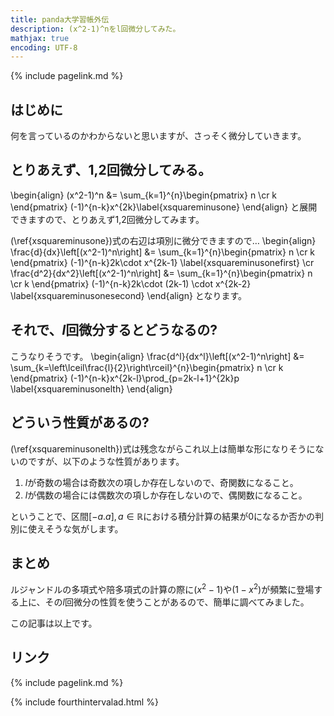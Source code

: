 ```yaml
---
title: panda大学習帳外伝
description: (x^2-1)^nをl回微分してみた。
mathjax: true
encoding: UTF-8
---
```

{% include pagelink.md %}
## はじめに
何を言っているのかわからないと思いますが、さっそく微分していきます。
## とりあえず、1,2回微分してみる。
\begin{align}
(x^2-1)^n &= \sum_{k=1}^{n}\begin{pmatrix}
    n \cr
    k
\end{pmatrix} (-1)^{n-k}x^{2k}\label{xsquareminusone}
\end{align}
と展開できますので、とりあえず1,2回微分してみます。

(\ref{xsquareminusone})式の右辺は項別に微分できますので…
\begin{align}
\frac{d}{dx}\left[(x^2-1)^n\right] &= \sum_{k=1}^{n}\begin{pmatrix}
    n \cr
    k
\end{pmatrix} (-1)^{n-k}2k\cdot x^{2k-1} \label{xsquareminusonefirst} \cr
\frac{d^2}{dx^2}\left[(x^2-1)^n\right] &= \sum_{k=1}^{n}\begin{pmatrix}
    n \cr
    k
\end{pmatrix} (-1)^{n-k}2k\cdot (2k-1) \cdot x^{2k-2} \label{xsquareminusonesecond}
\end{align}
となります。
## それで、$l$回微分するとどうなるの?
こうなりそうです。
\begin{align}
  \frac{d^l}{dx^l}\left[(x^2-1)^n\right] &= \sum_{k=\left\lceil\frac{l}{2}\right\rceil}^{n}\begin{pmatrix}
    n \cr
    k
    \end{pmatrix} (-1)^{n-k}x^{2k-l}\prod_{p=2k-l+1}^{2k}p \label{xsquareminusonelth}
\end{align}
## どういう性質があるの?
(\ref{xsquareminusonelth})式は残念ながらこれ以上は簡単な形になりそうにないのですが、以下のような性質があります。

1. $l$が奇数の場合は奇数次の項しか存在しないので、奇関数になること。
1. $l$が偶数の場合には偶数次の項しか存在しないので、偶関数になること。

ということで、区間$[-a.a], a \in \mathbb{R}$における積分計算の結果が0になるか否かの判別に使えそうな気がします。
## まとめ
ルジャンドルの多項式や陪多項式の計算の際に$(x^2-1)$や$(1-x^2)$が頻繁に登場する上に、その$l$回微分の性質を使うことがあるので、簡単に調べてみました。

この記事は以上です。
## リンク
{% include pagelink.md %}

{% include fourthintervalad.html %}
